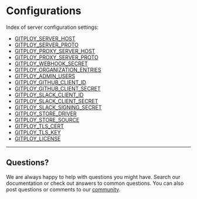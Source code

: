 # Configurations

Index of server configuration settings:

* [GITPLOY_SERVER_HOST](./GITPLOY_SERVER_HOST.md)
* [GITPLOY_SERVER_PROTO](./GITPLOY_SERVER_PROTO.md)
* [GITPLOY_PROXY_SERVER_HOST](./GITPLOY_PROXY_SERVER_HOST.md)
* [GITPLOY_PROXY_SERVER_PROTO](./GITPLOY_PROXY_SERVER_PROTO.md)
* [GITPLOY_WEBHOOK_SECRET](./GITPLOY_WEBHOOK_SECRET.md)
* [GITPLOY_ORGANIZATION_ENTRIES](./GITPLOY_ORGANIZATION_ENTRIES.md)
* [GITPLOY_ADMIN_USERS](./GITPLOY_ADMIN_USERS.md)
* [GITPLOY_GITHUB_CLIENT_ID](./GITPLOY_GITHUB_CLIENT_ID.md)
* [GITPLOY_GITHUB_CLIENT_SECRET](./GITPLOY_GITHUB_CLIENT_SECRET.md)
* [GITPLOY_SLACK_CLIENT_ID](./GITPLOY_SLACK_CLIENT_ID.md)
* [GITPLOY_SLACK_CLIENT_SECRET](./GITPLOY_SLACK_CLIENT_SECRET.md)
* [GITPLOY_SLACK_SIGNING_SECRET](./GITPLOY_SLACK_SIGNING_SECRET.md)
* [GITPLOY_STORE_DRIVER](./GITPLOY_STORE_DRIVER.md)
* [GITPLOY_STORE_SOURCE](./GITPLOY_STORE_SOURCE.md)
* [GITPLOY_TLS_CERT](./GITPLOY_TLS_CERT.md)
* [GITPLOY_TLS_KEY](./GITPLOY_TLS_KEY.md)
* [GITPLOY_LICENSE](./GITPLOY_LICENSE.md)

---

## Questions?

We are always happy to help with questions you might have. Search our documentation or check out answers to common questions. You can also post questions or comments to our [community](https://github.com/gitploy-io/gitploy/discussions).
